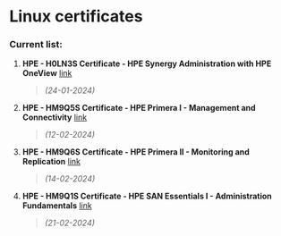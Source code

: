 # Linux certificates

### Current list:

1. **HPE - H0LN3S Certificate - HPE Synergy Administration with HPE OneView** [link](</Storage/H0LN3S Certificate - HPE Synergy Administration with HPE OneView - Michał Walter.pdf>)
    >*(24-01-2024)*
2. **HPE - HM9Q5S Certificate - HPE Primera I - Management and Connectivity** [link](</Storage/HM9Q5S Certificate - HPE Primera I - Management and Connectivity - Michał Walter.pdf>)
    >*(12-02-2024)*
3. **HPE - HM9Q6S Certificate - HPE Primera II - Monitoring and Replication** [link](</Storage/HM9Q6S Certificate - HPE Primera II - Monitoring and Replication - Michał Walter.pdf>)
    >*(14-02-2024)*
4. **HPE - HM9Q1S Certificate - HPE SAN Essentials I - Administration Fundamentals** [link](</Storage/HM9Q1S Certificate - HPE SAN Essentials I - Administration Fundamentals - Michał Walter.pdf>)
    >*(21-02-2024)*
